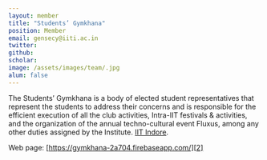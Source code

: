```yaml
---
layout: member
title: "Students’ Gymkhana"
position: Member
email: gensecy@iiti.ac.in
twitter: 
github: 
scholar: 
image: /assets/images/team/.jpg
alum: false
---
```


The Students’ Gymkhana is a body of elected student representatives that represent
the students to address their concerns and is responsible for the efficient execution
of all the club activities, Intra-IIT festivals & activities, and the organization of the
annual techno-cultural event Fluxus, among any other duties assigned by the
Institute.  [IIT Indore][1]. <br/>

Web page: [https://gymkhana-2a704.firebaseapp.com/][2]

[1]: https://iiti.ac.in
[2]: https://gymkhana-2a704.firebaseapp.com/

